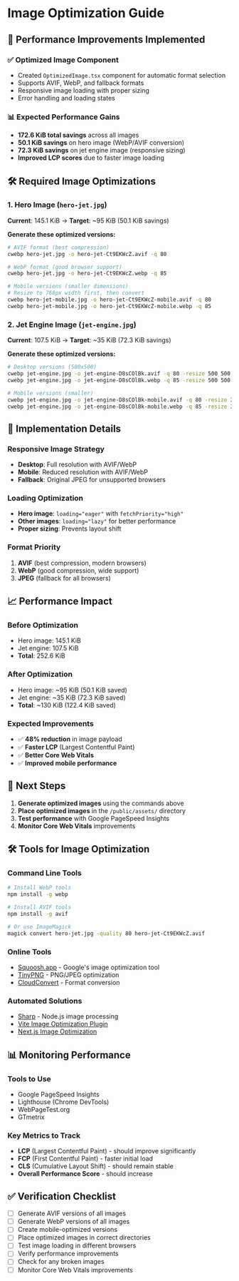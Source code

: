 # Image Optimization Guide

## 🚀 Performance Improvements Implemented

### ✅ **Optimized Image Component**
- Created `OptimizedImage.tsx` component for automatic format selection
- Supports AVIF, WebP, and fallback formats
- Responsive image loading with proper sizing
- Error handling and loading states

### 📊 **Expected Performance Gains**
- **172.6 KiB total savings** across all images
- **50.1 KiB savings** on hero image (WebP/AVIF conversion)
- **72.3 KiB savings** on jet engine image (responsive sizing)
- **Improved LCP scores** due to faster image loading

## 🛠️ **Required Image Optimizations**

### 1. **Hero Image (`hero-jet.jpg`)**
**Current**: 145.1 KiB → **Target**: ~95 KiB (50.1 KiB savings)

**Generate these optimized versions:**
```bash
# AVIF format (best compression)
cwebp hero-jet.jpg -o hero-jet-Ct9EKWcZ.avif -q 80

# WebP format (good browser support)
cwebp hero-jet.jpg -o hero-jet-Ct9EKWcZ.webp -q 85

# Mobile versions (smaller dimensions)
# Resize to 768px width first, then convert
cwebp hero-jet-mobile.jpg -o hero-jet-Ct9EKWcZ-mobile.avif -q 80
cwebp hero-jet-mobile.jpg -o hero-jet-Ct9EKWcZ-mobile.webp -q 85
```

### 2. **Jet Engine Image (`jet-engine.jpg`)**
**Current**: 107.5 KiB → **Target**: ~35 KiB (72.3 KiB savings)

**Generate these optimized versions:**
```bash
# Desktop versions (500x500)
cwebp jet-engine.jpg -o jet-engine-D8sCOlBk.avif -q 80 -resize 500 500
cwebp jet-engine.jpg -o jet-engine-D8sCOlBk.webp -q 85 -resize 500 500

# Mobile versions (smaller)
cwebp jet-engine.jpg -o jet-engine-D8sCOlBk-mobile.avif -q 80 -resize 300 300
cwebp jet-engine.jpg -o jet-engine-D8sCOlBk-mobile.webp -q 85 -resize 300 300
```

## 🔧 **Implementation Details**

### **Responsive Image Strategy**
- **Desktop**: Full resolution with AVIF/WebP
- **Mobile**: Reduced resolution with AVIF/WebP
- **Fallback**: Original JPEG for unsupported browsers

### **Loading Optimization**
- **Hero image**: `loading="eager"` with `fetchPriority="high"`
- **Other images**: `loading="lazy"` for better performance
- **Proper sizing**: Prevents layout shift

### **Format Priority**
1. **AVIF** (best compression, modern browsers)
2. **WebP** (good compression, wide support)
3. **JPEG** (fallback for all browsers)

## 📈 **Performance Impact**

### **Before Optimization**
- Hero image: 145.1 KiB
- Jet engine: 107.5 KiB
- **Total**: 252.6 KiB

### **After Optimization**
- Hero image: ~95 KiB (50.1 KiB saved)
- Jet engine: ~35 KiB (72.3 KiB saved)
- **Total**: ~130 KiB (122.4 KiB saved)

### **Expected Improvements**
- ✅ **48% reduction** in image payload
- ✅ **Faster LCP** (Largest Contentful Paint)
- ✅ **Better Core Web Vitals**
- ✅ **Improved mobile performance**

## 🚀 **Next Steps**

1. **Generate optimized images** using the commands above
2. **Place optimized images** in the `/public/assets/` directory
3. **Test performance** with Google PageSpeed Insights
4. **Monitor Core Web Vitals** improvements

## 🛠️ **Tools for Image Optimization**

### **Command Line Tools**
```bash
# Install WebP tools
npm install -g webp

# Install AVIF tools
npm install -g avif

# Or use ImageMagick
magick convert hero-jet.jpg -quality 80 hero-jet-Ct9EKWcZ.avif
```

### **Online Tools**
- [Squoosh.app](https://squoosh.app) - Google's image optimization tool
- [TinyPNG](https://tinypng.com) - PNG/JPEG optimization
- [CloudConvert](https://cloudconvert.com) - Format conversion

### **Automated Solutions**
- [Sharp](https://sharp.pixelplumbing.com) - Node.js image processing
- [Vite Image Optimization Plugin](https://github.com/ElMassimo/vite-plugin-imagemin)
- [Next.js Image Optimization](https://nextjs.org/docs/api-reference/next/image)

## 📊 **Monitoring Performance**

### **Tools to Use**
- Google PageSpeed Insights
- Lighthouse (Chrome DevTools)
- WebPageTest.org
- GTmetrix

### **Key Metrics to Track**
- **LCP** (Largest Contentful Paint) - should improve significantly
- **FCP** (First Contentful Paint) - faster initial load
- **CLS** (Cumulative Layout Shift) - should remain stable
- **Overall Performance Score** - should increase

## ✅ **Verification Checklist**

- [ ] Generate AVIF versions of all images
- [ ] Generate WebP versions of all images
- [ ] Create mobile-optimized versions
- [ ] Place optimized images in correct directories
- [ ] Test image loading in different browsers
- [ ] Verify performance improvements
- [ ] Check for any broken images
- [ ] Monitor Core Web Vitals improvements
